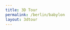 ```yaml
---
title: 3D Tour
permalink: /berlin/babylon
layout: 3dtour
---
```


<script src="/f/bjs/jquery.js"></script>
<script src="/f/bjs/jquery.qrcode.min.js"></script>
<script src="/f/bjs/ammo.js"></script>
<script src="/f/bjs/recast.js"></script>
<script src="/f/bjs/cannon.js"></script>
<script src="/f/bjs/Oimo.js"></script>
<script src="/f/bjs/earcut.min.js"></script>
<script src="/f/bjs/babylon.js"></script>
<script src="/f/bjs/babylonjs.materials.min.js"></script>
<script src="/f/bjs/babylonjs.proceduralTextures.min.js"></script>
<script src="/f/bjs/babylonjs.postProcess.min.js"></script>
<script src="/f/bjs/babylonjs.loaders.min.js"></script>
<script src="/f/bjs/babylonjs.serializers.min.js"></script>
<script src="/f/bjs/babylon.gui.min.js"></script>
<script src="/f/bjs/babylon.inspector.bundle.js"></script>
<script src="/f/bjs/babylon.nodeEditor.js"></script>
<script src="/f/bjs/babylon.guiEditor.js"></script>
<script src="/f/buttonimages.js"></script>
<script src="/f/bowser.js"></script>
<script src="/f/babylonhelpers.js"></script>
<script src="/f/models.js"></script>
<script src="/f/modelcache.js"></script>
<script src='/f/buttonhelpers.js'></script>
<script src="/f/soundshelper.js"></script>
<script src="/f/tdhelpers.js"></script>

<script>
  BABYLON.Effect.RegisterShader("fade", "precision highp float;" +
                                "varying vec2 vUV;" +
                                "uniform sampler2D textureSampler; " +
                                "uniform float fadeLevel; " +
                                "void main(void){" +
                                "vec4 baseColor = texture2D(textureSampler, vUV) * fadeLevel;" +
                                "baseColor.a = 1.0;" +
                                "gl_FragColor = baseColor;" + "}");

  BABYLON.DefaultLoadingScreen.prototype.displayLoadingUI = function () {
    document.getElementById("loadingScreen").innerHTML = "loading... " + this.loadingUIText;
    if ( typeof(this._onceonly) == "undefined" ) {
      window.addEventListener("resize", this._resizeLoadingUI);
      this._onceonly = "defined"
    }
  };

  BABYLON.DefaultLoadingScreen.prototype.hideLoadingUI = function(){
    document.getElementById("loadingScreen").style.display = "none";
    // if the loader screen is complete and we're in the middle of a fadeOut
    // then trigger the fadeIn again.
    if (ppFadeLevel < 0) stop_transition = false;
  }

  BABYLON.SceneLoader.ShowLoadingScreen = true;
  window.browser = bowser.getParser(window.navigator.userAgent);

  var canvas = document.getElementById("3dcanvas");
  var alltextures = []
  var engine = null;
  var scene = null;
  var multimat = null
  var sceneToRender = null;
  var skyboxMesh = null;
  var currModel = TDHelpers.checkForShareData(window.location)
  var baseMaterialSizes = [64, 256, 512, 1024]
  var textBlock = null;
  var cameraPath = []

  var createDefaultEngine = function() {
    return new BABYLON.Engine(canvas, true, {
      preserveDrawingBuffer: true,
      stencil: true,
      disableWebGL2Support: TDHelpers.disableWebGL2()});
  };

  var delayCreateScene = function () {
    var scene = new BABYLON.Scene(engine);
    document.getElementById("loadingScreen").style.display = "none";

    var r = createSkyBox(scene)
    skyboxMesh = r[0]
    multimat = r[1]

    loadSkyBoxMaterial(currModel.mlid,baseMaterialSizes[0],alltextures,
                       multimat,scene)

    addKeyboardObserver(scene, skyboxMesh);

    var advancedTexture = BABYLON.GUI.AdvancedDynamicTexture.CreateFullscreenUI("UI");

    textBlock = ButtonHelpers.createTextBlock()
    advancedTexture.addControl(textBlock);

    var button = ButtonHelpers.create("butPrev", "<<<", "-45%", "45%");
    button.onPointerClickObservable.add(ButtonHelpers.CB.previous)
    advancedTexture.addControl(button);

    var button = ButtonHelpers.create("butNext", ">>>", "45%", "45%")
    button.onPointerClickObservable.add(ButtonHelpers.CB.next)
    advancedTexture.addControl(button);

    var button = ButtonHelpers.create("butInfo", "&#128712;", "0%", "45%");
    button.onPointerClickObservable.add(ButtonHelpers.CB.info)
    advancedTexture.addControl(button);

    var button = ButtonHelpers.create("butFS", "fulls", "45%", "-30%")
    button.onPointerClickObservable.add(ButtonHelpers.CB.fullscreen)
    advancedTexture.addControl(button);

    var button = ButtonHelpers.create("butFSexit", "fulls", "45%", "-30%")
    button.onPointerClickObservable.add(ButtonHelpers.CB.fullscreen_exit)
    ButtonHelpers.hide(button)
    advancedTexture.addControl(button);

    var button = ButtonHelpers.create("butVol", "fulls", "45%", "-40%")
    button.onPointerClickObservable.add(ButtonHelpers.CB.volume)
    ButtonHelpers.hide(button)
    advancedTexture.addControl(button);

    var button = ButtonHelpers.create("butMute", "fulls", "45%", "-40%")
    button.onPointerClickObservable.add(ButtonHelpers.CB.mute)
    advancedTexture.addControl(button);

    var button = ButtonHelpers.create("butShare", "share", "45%", "-20%")
    button.onPointerClickObservable.add(ButtonHelpers.CB.share)
    advancedTexture.addControl(button);

    var button = ButtonHelpers.create("butPlay", "fly>", "45%", "-10%")
    button.onPointerClickObservable.add(ButtonHelpers.CB.flythrough)
    advancedTexture.addControl(button);

    var button = ButtonHelpers.create("butPause", "fly>", "45%", "-10%")
    button.onPointerClickObservable.add(ButtonHelpers.CB.stopflythrough)
    ButtonHelpers.hide(button)
    advancedTexture.addControl(button);

    var button = ButtonHelpers.create("butFTPlay", "playKFs", "45%", "0%")
    button.onPointerClickObservable.add(ButtonHelpers.CB.playKeyframes)
    advancedTexture.addControl(button);


    var button = ButtonHelpers.create("butAddKeyFrame", "addKF", "45%", "10%")
    button.onPointerClickObservable.add(ButtonHelpers.CB.addKeyframe)
    advancedTexture.addControl(button);


    var button = ButtonHelpers.create("butClear", "clearKF", "45%", "20%")
    button.onPointerClickObservable.add(ButtonHelpers.CB.clearKeyframes)
    advancedTexture.addControl(button);

    var button = ButtonHelpers.create("butKFInfo", "info", "45%", "30%")
    button.onPointerClickObservable.add(ButtonHelpers.CB.showCameraDetails)
    advancedTexture.addControl(button);

    // Finally load the model.
    loadModel(currModel, scene, skyboxMesh, multimat, baseMaterialSizes)

    SoundsHelper.load(scene)
    return scene;
  };

  window.initFunction = async function() {
    var asyncEngineCreation = async function() {
      try {
        return createDefaultEngine();
      } catch(e) {
        console.log("the available createEngine function failed. Creating the default engine instead");
        return createDefaultEngine();
      }
    }

    window.engine = await asyncEngineCreation();

    if (!engine) throw 'engine should not be null.';

    window.scene = delayCreateScene();
  };

  initFunction().then(() => {
    sceneToRender = scene
    engine.runRenderLoop(function () {
      if (sceneToRender && sceneToRender.activeCamera) {
        sceneToRender.render();
      }
    });
  });



  window.addEventListener("resize", function () {
    engine.resize();
  });
</script>
